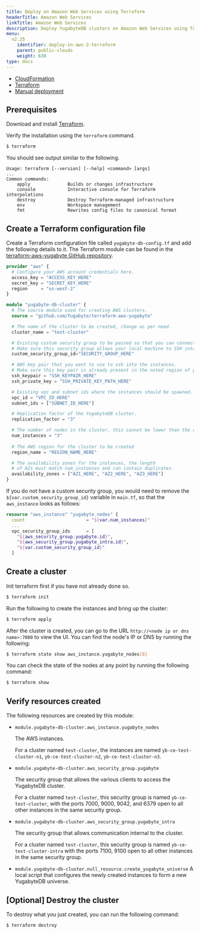 ```yaml
---
title: Deploy on Amazon Web Services using Terraform
headerTitle: Amazon Web Services
linkTitle: Amazon Web Services
description: Deploy YugabyteDB clusters on Amazon Web Services using Terraform.
menu:
  v2.25
    identifier: deploy-in-aws-2-terraform
    parent: public-clouds
    weight: 630
type: docs
---
```


<ul class="nav nav-tabs-alt nav-tabs-yb">
  <li >
    <a href="../cloudformation/" class="nav-link">
      <i class="icon-shell"></i>
      CloudFormation
    </a>
  </li>
  <li >
    <a href="../terraform/" class="nav-link active">
      <i class="icon-shell"></i>
      Terraform
    </a>
  </li>
  <li>
    <a href="../manual-deployment/" class="nav-link">
      <i class="icon-shell"></i>
      Manual deployment
    </a>
  </li>
</ul>

## Prerequisites

Download and install [Terraform](https://www.terraform.io/downloads.html).

Verify the installation using the `terraform` command.

```sh
$ terraform
```

You should see output similar to the following.

```output
Usage: terraform [--version] [--help] <command> [args]
...
Common commands:
    apply              Builds or changes infrastructure
    console            Interactive console for Terraform interpolations
    destroy            Destroy Terraform-managed infrastructure
    env                Workspace management
    fmt                Rewrites config files to canonical format
```

## Create a Terraform configuration file

Create a Terraform configuration file called `yugabyte-db-config.tf` and add the following details to it. The Terraform module can be found in the [terraform-aws-yugabyte GitHub repository](https://github.com/yugabyte/terraform-aws-yugabyte).

```terraform
provider "aws" {
  # Configure your AWS account credentials here.
  access_key = "ACCESS_KEY_HERE"
  secret_key = "SECRET_KEY_HERE"
  region     = "us-west-2"
}

module "yugabyte-db-cluster" {
  # The source module used for creating AWS clusters.
  source = "github.com/Yugabyte/terraform-aws-yugabyte"

  # The name of the cluster to be created, change as per need.
  cluster_name = "test-cluster"

  # Existing custom security group to be passed so that you can connect to the instances.
  # Make sure this security group allows your local machine to SSH into these instances.
  custom_security_group_id="SECURITY_GROUP_HERE"

  # AWS key pair that you want to use to ssh into the instances.
  # Make sure this key pair is already present in the noted region of your account.
  ssh_keypair = "SSH_KEYPAIR_HERE"
  ssh_private_key = "SSH_PRIVATE_KEY_PATH_HERE"

  # Existing vpc and subnet ids where the instances should be spawned.
  vpc_id = "VPC_ID_HERE"
  subnet_ids = ["SUBNET_ID_HERE"]

  # Replication factor of the YugabyteDB cluster.
  replication_factor = "3"

  # The number of nodes in the cluster, this cannot be lower than the replication factor.
  num_instances = "3"
  
  # The AWS region for the cluster to be created
  region_name = "REGION_NAME_HERE"

  # The availability zones for the instances, the length
  # of AZs must match num_instances and can contain duplicates.
  availability_zones = ["AZ1_HERE", "AZ2_HERE", "AZ3_HERE"]
}
```

If you do not have a custom security group, you would need to remove the `${var.custom_security_group_id}` variable in `main.tf`, so that the `aws_instance` looks as follows:

```terraform
resource "aws_instance" "yugabyte_nodes" {
  count                       = "${var.num_instances}"
  ...
  vpc_security_group_ids      = [
    "${aws_security_group.yugabyte.id}",
    "${aws_security_group.yugabyte_intra.id}",
    "${var.custom_security_group_id}"
  ]
```

## Create a cluster

Init terraform first if you have not already done so.

```sh
$ terraform init
```

Run the following to create the instances and bring up the cluster:

```sh
$ terraform apply
```

After the cluster is created, you can go to the URL `http://<node ip or dns name>:7000` to view the UI. You can find the node's IP or DNS by running the following:

```sh
$ terraform state show aws_instance.yugabyte_nodes[0]
```

You can check the state of the nodes at any point by running the following command:

```sh
$ terraform show
```

## Verify resources created

The following resources are created by this module:

- `module.yugabyte-db-cluster.aws_instance.yugabyte_nodes`

    The AWS instances.

    For a cluster named `test-cluster`, the instances are named `yb-ce-test-cluster-n1`, `yb-ce-test-cluster-n2`, `yb-ce-test-cluster-n3`.

- `module.yugabyte-db-cluster.aws_security_group.yugabyte`

    The security group that allows the various clients to access the YugabyteDB cluster.

    For a cluster named `test-cluster`, this security group is named `yb-ce-test-cluster`, with the ports 7000, 9000, 9042, and 6379 open to all other instances in the same security group.

- `module.yugabyte-db-cluster.aws_security_group.yugabyte_intra`

    The security group that allows communication internal to the cluster.

    For a cluster named `test-cluster`, this security group is named `yb-ce-test-cluster-intra` with the ports 7100, 9100 open to all other instances in the same security group.

- `module.yugabyte-db-cluster.null_resource.create_yugabyte_universe` A local script that configures the newly created instances to form a new YugabyteDB universe.

## [Optional] Destroy the cluster

To destroy what you just created, you can run the following command:

```sh
$ terraform destroy
```
